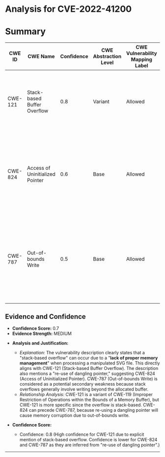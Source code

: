 # Analysis for CVE-2022-41200

# Summary
| CWE ID | CWE Name | Confidence | CWE Abstraction Level | CWE Vulnerability Mapping Label | CWE-Vulnerability Mapping Notes |
|---|---|---|---|---|---|
| CWE-121 | Stack-based Buffer Overflow | 0.8 | Variant | Allowed | Primary CWE. The vulnerability involves a **stack-based overflow** due to **lack of proper memory management**. |
| CWE-824 | Access of Uninitialized Pointer | 0.6 | Base | Allowed | Secondary CWE. The vulnerability description mentions a **re-use of dangling pointer**, which is related to accessing uninitialized memory. |
| CWE-787 | Out-of-bounds Write | 0.5 | Base | Allowed | Secondary CWE. The vulnerability mentions a **stack-based overflow** leading to memory corruption, which is related to writing outside buffer boundaries. |

## Evidence and Confidence

*   **Confidence Score:** 0.7
*   **Evidence Strength:** MEDIUM

- **Analysis and Justification:**
  - *Explanation:* The vulnerability description clearly states that a "stack-based overflow" can occur due to a "**lack of proper memory management**" when processing a manipulated SVG file. This directly aligns with CWE-121 (Stack-based Buffer Overflow). The description also mentions a "re-use of dangling pointer," suggesting CWE-824 (Access of Uninitialized Pointer). CWE-787 (Out-of-bounds Write) is considered as a potential secondary weakness because stack overflows generally involve writing beyond the allocated buffer.
  - *Relationship Analysis:* CWE-121 is a variant of CWE-119 (Improper Restriction of Operations within the Bounds of a Memory Buffer), but CWE-121 is more specific since the overflow is stack-based. CWE-824 can precede CWE-787, because re-using a dangling pointer will cause memory corruption due to out-of-bounds write.

- **Confidence Score:**
  - Confidence: 0.8 (High confidence for CWE-121 due to explicit mention of stack-based overflow. Confidence is lower for CWE-824 and CWE-787 as they are inferred from "re-use of dangling pointer".)

---